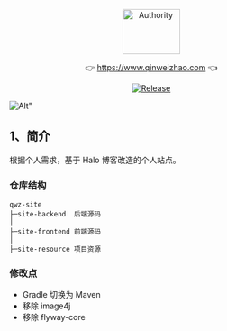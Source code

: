 <p align="center">
  <a class="logo" href="https://github.com/qinweizhao/qwz-site">
    <img src="https://cdn.jsdelivr.net/gh/qinweizhao/qwz-site@master/logo.png" height="80" width="45%" alt="Authority">
  </a>
</p>

<p align="center">
👉 <a href="https://www.qinweizhao.com">https://www.qinweizhao.com</a> 👈
</p>

<p align="center">
  <a href="https://github.com/qinweizhao/qwz-site" target="_blank">
    <img src="https://img.shields.io/github/v/release/qinweizhao/qwz-site?include_prereleases" alt="Release"/>
  </a>
</p>


![Alt](https://repobeats.axiom.co/api/embed/407d1af8c2e1faff46c37b1336137e2d0d7e27c4.svg "Analytics image")"
## 1、简介

根据个人需求，基于 Halo 博客改造的个人站点。

### 仓库结构

```
qwz-site
├─site-backend  后端源码
│
├─site-frontend 前端源码
│ 
├─site-resource 项目资源
```

### 修改点
- Gradle 切换为 Maven
- 移除  image4j
- 移除  flyway-core
